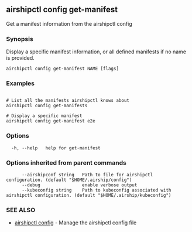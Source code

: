 ## airshipctl config get-manifest

Get a manifest information from the airshipctl config

### Synopsis

Display a specific manifest information, or all defined manifests if no name is provided.


```
airshipctl config get-manifest NAME [flags]
```

### Examples

```

# List all the manifests airshipctl knows about
airshipctl config get-manifests

# Display a specific manifest
airshipctl config get-manifest e2e

```

### Options

```
  -h, --help   help for get-manifest
```

### Options inherited from parent commands

```
      --airshipconf string   Path to file for airshipctl configuration. (default "$HOME/.airship/config")
      --debug                enable verbose output
      --kubeconfig string    Path to kubeconfig associated with airshipctl configuration. (default "$HOME/.airship/kubeconfig")
```

### SEE ALSO

* [airshipctl config](airshipctl_config.md)	 - Manage the airshipctl config file


